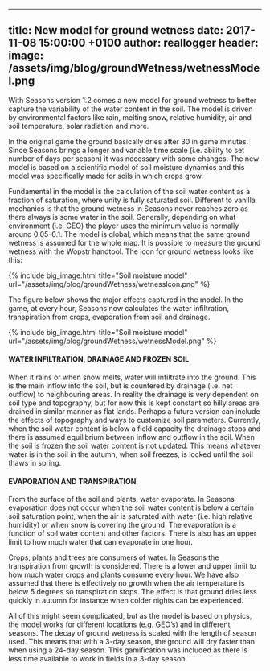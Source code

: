 ---
title: New model for ground wetness
date: 2017-11-08 15:00:00 +0100
author: reallogger
header:
  image: /assets/img/blog/groundWetness/wetnessModel.png
----

With Seasons version 1.2 comes a new model for ground wetness to better capture the variability of the water content in the soil. The model is driven by environmental factors like rain, melting snow, relative humidity, air and soil temperature, solar radiation and more. 

In the original game the ground basically dries after 30 in game minutes. Since Seasons brings a longer and variable time scale (i.e. ability to set number of days per season) it was necessary with some changes. The new model is based on a scientific model of soil moisture dynamics and this model was specifically made for soils in which crops grow.

Fundamental in the model is the calculation of the soil water content as a fraction of saturation, where unity is fully saturated soil. Different to vanilla mechanics is that the ground wetness in Seasons never reaches zero as there always is some water in the soil. Generally, depending on what environment (i.e. GEO) the player uses the minimum value is normally around 0.05-0.1. The model is global, which means that the same ground wetness is assumed for the whole map. It is possible to measure the ground wetness with the Wopstr handtool. The icon for ground wetness looks like this: 

{% include big_image.html title="Soil moisture model" url="/assets/img/blog/groundWetness/wetnessIcon.png" %}

The figure below shows the major effects captured in the model. In the game, at every hour, Seasons now calculates the water infiltration, transpiration from crops, evaporation from soil and drainage. 

{% include big_image.html title="Soil moisture model" url="/assets/img/blog/groundWetness/wetnessModel.png" %}

#### WATER INFILTRATION, DRAINAGE AND FROZEN SOIL

When it rains or when snow melts, water will infiltrate into the ground. This is the main inflow into the soil, but is countered by drainage (i.e. net outflow) to neighbouring areas. In reality the drainage is very dependent on soil type and topography, but for now this is kept constant so hilly areas are drained in similar manner as flat lands. Perhaps a future version can include the effects of topography and ways to customize soil parameters. Currently, when the soil water content is below a field capacity the drainage stops and there is assumed equilibrium between inflow and outflow in the soil. When the soil is frozen the soil water content is not updated. This means whatever water is in the soil in the autumn, when soil freezes, is locked until the soil thaws in spring. 

#### EVAPORATION AND TRANSPIRATION

From the surface of the soil and plants, water evaporate. In Seasons evaporation does not occur when the soil water content is below a certain soil saturation point, when the air is saturated with water (i.e. high relative humidity) or when snow is covering the ground. The evaporation is a function of soil water content and other factors. There is also has an upper limit to how much water that can evaporate in one hour. 

Crops, plants and trees are consumers of water. In Seasons the transpiration from growth is considered. There is a lower and upper limit to how much water crops and plants consume every hour. We have also assumed that there is effectively no growth when the air temperature is below 5 degrees so transpiration stops. The effect is that ground dries less quickly in autumn for instance when colder nights can be experienced. 

All of this might seem complicated, but as the model is based on physics, the model works for different locations (e.g. GEO’s) and in different seasons. The decay of ground wetness is scaled with the length of season used. This means that with a 3-day season, the ground will dry faster than when using a 24-day season. This gamification was included as there is less time available to work in fields in a 3-day season. 




